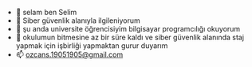 - 👋 selam ben Selim 
- 👀 Siber güvenlik alanıyla ilgileniyorum
- 🌱 şu anda universite öğrencisiyim bilgisayar programcılığı okuyorum 
- 💞️ okulumun bitmesine az bir süre kaldı ve  siber güvenlik alanında staj yapmak için işbirliği yapmaktan gurur duyarım 
- 📫 ozcans.19051905@gmail.com


